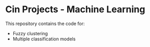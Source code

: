 # Cin Projects - Machine Learning
This repository contains the code for:
- Fuzzy clustering 
- Multiple classification models

